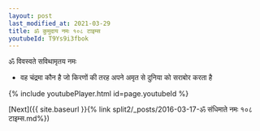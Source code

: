 ```yaml
---
layout: post
last_modified_at: 2021-03-29
title: ॐ कुमुदाय नमः १०८ टाइम्स
youtubeId: T9Ys9i3fbok
---
```

 
 
 ॐ विवस्वते सविथामृतय नमः  
 
 -  वह चंद्रमा कौन है जो किरणों की तरह अपने अमृत से दुनिया को सराबोर करता है 
 
  
 
  
 
 
 
 
 
 


{% include youtubePlayer.html id=page.youtubeId %}
 
[Next]({{ site.baseurl }}{% link  split2/_posts/2016-03-17-ॐ संधिमाते नमः १०८ टाइम्स.md%})
 
